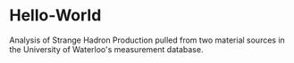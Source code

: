 # Hello-World

Analysis of Strange Hadron Production pulled from two material sources in the University of Waterloo's measurement database. 
